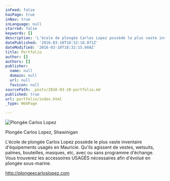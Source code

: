 ```yaml
---
inFeed: false
hasPage: true
inNav: true
inLanguage: null
starred: false
keywords: []
description: 'L’école de plongée Carlos Lopez possède le plus vaste inventaire d’équipements usagés en Mauricie. Qu’ils agissent de vestes, wetsuits, palmes, bouteilles, masques, etc, avec ou sans programme d’échange. Vous trouverez les accessoires USAGÉS nécessaires afin d’évolué en plongée sous-marine.'
datePublished: '2016-03-10T18:32:18.071Z'
dateModified: '2016-03-10T18:32:15.668Z'
title: Portfolio
author: []
authors: []
publisher:
  name: null
  domain: null
  url: null
  favicon: null
sourcePath: _posts/2016-03-10-portfolio.md
published: true
url: portfolio/index.html
_type: WebPage

---
```

![Plongée Carlos Lopez](https://the-grid-user-content.s3-us-west-2.amazonaws.com/6e2bb834-08ac-48a8-b016-404aa5e88e5b.jpg)

Plongée Carlos Lopez, Shawinigan

L'école de plongée Carlos Lopez possède le plus vaste inventaire d'équipements usagés en Mauricie. Qu'ils agissent de vestes, wetsuits, palmes, bouteilles, masques, etc, avec ou sans programme d'échange. Vous trouverez les accessoires USAGÉS nécessaires afin d'évolué en plongée sous-marine.

http://plongeecarloslopez.com